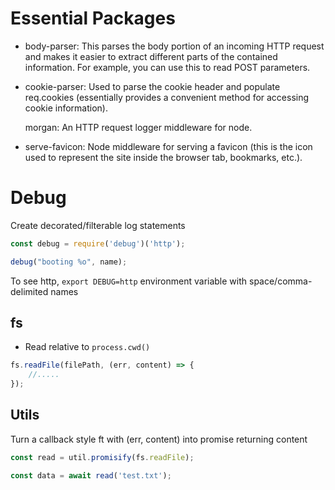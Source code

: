 # Essential Packages
- body-parser: This parses the body portion of an incoming HTTP request and makes it easier to extract different parts of the contained information. For example, you can use this to read POST parameters.

- cookie-parser: Used to parse the cookie header and populate req.cookies (essentially provides a convenient method for accessing cookie information).

  morgan: An HTTP request logger middleware for node.

- serve-favicon: Node middleware for serving a favicon (this is the icon used to represent the site inside the browser tab, bookmarks, etc.).

# Debug

Create decorated/filterable log statements

```js
const debug = require('debug')('http');

debug("booting %o", name);
```

To see http, `export DEBUG=http` environment variable with space/comma-delimited names

## fs

- Read relative to `process.cwd()`

```javascript
fs.readFile(filePath, (err, content) => {
	//.....
});
```

## Utils

Turn a callback style ft with (err, content) into promise returning content

```js
const read = util.promisify(fs.readFile);

const data = await read('test.txt');
```